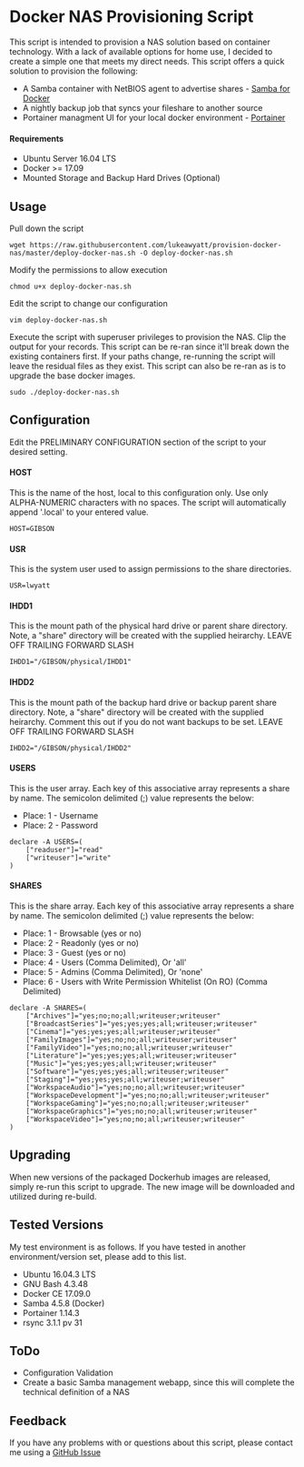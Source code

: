 # Docker NAS Provisioning Script

This script is intended to provision a NAS solution based on container technology.  With a lack of available options for home use, I decided to create a simple one that meets my direct needs.  This script offers a quick solution to provision the following:

* A Samba container with NetBIOS agent to advertise shares - [Samba for Docker](https://github.com/dperson/samba)
* A nightly backup job that syncs your fileshare to another source
* Portainer managment UI for your local docker environment - [Portainer](https://github.com/portainer/portainer)


#### Requirements

* Ubuntu Server 16.04 LTS
* Docker >= 17.09
* Mounted Storage and Backup Hard Drives (Optional)


## Usage

Pull down the script 

```shell
wget https://raw.githubusercontent.com/lukeawyatt/provision-docker-nas/master/deploy-docker-nas.sh -O deploy-docker-nas.sh
```

Modify the permissions to allow execution

```shell
chmod u+x deploy-docker-nas.sh
```

Edit the script to change our configuration

```shell
vim deploy-docker-nas.sh
```

Execute the script with superuser privileges to provision the NAS.  Clip the output for your records.  This script can be re-ran since it'll break down the existing containers first.  If your paths change, re-running the script will leave the residual files as they exist.  This script can also be re-ran as is to upgrade the base docker images.
```shell
sudo ./deploy-docker-nas.sh
```


## Configuration

Edit the PRELIMINARY CONFIGURATION section of the script to your desired setting.  

#### HOST
This is the name of the host, local to this configuration only. Use only ALPHA-NUMERIC characters with no spaces. The script will automatically append '.local' to your entered value.

```shell
HOST=GIBSON
```

#### USR
This is the system user used to assign permissions to the share directories.

```shell
USR=lwyatt
```

#### IHDD1
This is the mount path of the physical hard drive or parent share directory.
Note, a "share" directory will be created with the supplied heirarchy.
LEAVE OFF TRAILING FORWARD SLASH

```shell
IHDD1="/GIBSON/physical/IHDD1"
```

#### IHDD2
This is the mount path of the backup hard drive or backup parent share 
directory. Note, a "share" directory will be created with the supplied 
heirarchy. Comment this out if you do not want backups to be set.
LEAVE OFF TRAILING FORWARD SLASH

```shell
IHDD2="/GIBSON/physical/IHDD2"
```

#### USERS
This is the user array. Each key of this associative array represents a
share by name. The semicolon delimited (;) value represents the below:

* Place: 1 - Username
* Place: 2 - Password


```shell
declare -A USERS=(
	["readuser"]="read"
	["writeuser"]="write"
)
```

#### SHARES
This is the share array. Each key of this associative array represents a
share by name. The semicolon delimited (;) value represents the below:

* Place: 1 - Browsable (yes or no)
* Place: 2 - Readonly (yes or no)
* Place: 3 - Guest (yes or no)
* Place: 4 - Users (Comma Delimited), Or 'all'
* Place: 5 - Admins (Comma Delimited), Or 'none'
* Place: 6 - Users with Write Permission Whitelist (On RO) (Comma Delimited)


```shell
declare -A SHARES=(
	["Archives"]="yes;no;no;all;writeuser;writeuser"
	["BroadcastSeries"]="yes;yes;yes;all;writeuser;writeuser"
	["Cinema"]="yes;yes;yes;all;writeuser;writeuser"
	["FamilyImages"]="yes;no;no;all;writeuser;writeuser"
	["FamilyVideo"]="yes;no;no;all;writeuser;writeuser"
	["Literature"]="yes;yes;yes;all;writeuser;writeuser"
	["Music"]="yes;yes;yes;all;writeuser;writeuser"
	["Software"]="yes;yes;yes;all;writeuser;writeuser"
	["Staging"]="yes;yes;yes;all;writeuser;writeuser"
	["WorkspaceAudio"]="yes;no;no;all;writeuser;writeuser"
	["WorkspaceDevelopment"]="yes;no;no;all;writeuser;writeuser"
	["WorkspaceGaming"]="yes;no;no;all;writeuser;writeuser"
	["WorkspaceGraphics"]="yes;no;no;all;writeuser;writeuser"
	["WorkspaceVideo"]="yes;no;no;all;writeuser;writeuser"
)
```


## Upgrading

When new versions of the packaged Dockerhub images are released, simply re-run this script to upgrade.  The new image will be downloaded and utilized during re-build.


## Tested Versions

My test environment is as follows.  If you have tested in another environment/version set, please add to this list.

* Ubuntu 16.04.3 LTS
* GNU Bash 4.3.48
* Docker CE 17.09.0
* Samba 4.5.8 (Docker)
* Portainer 1.14.3
* rsync 3.1.1 pv 31


## ToDo

* Configuration Validation
* Create a basic Samba management webapp, since this will complete the technical definition of a NAS


## Feedback

If you have any problems with or questions about this script, please contact me using a [GitHub Issue](https://github.com/lukeawyatt/provision-docker-nas/issues)